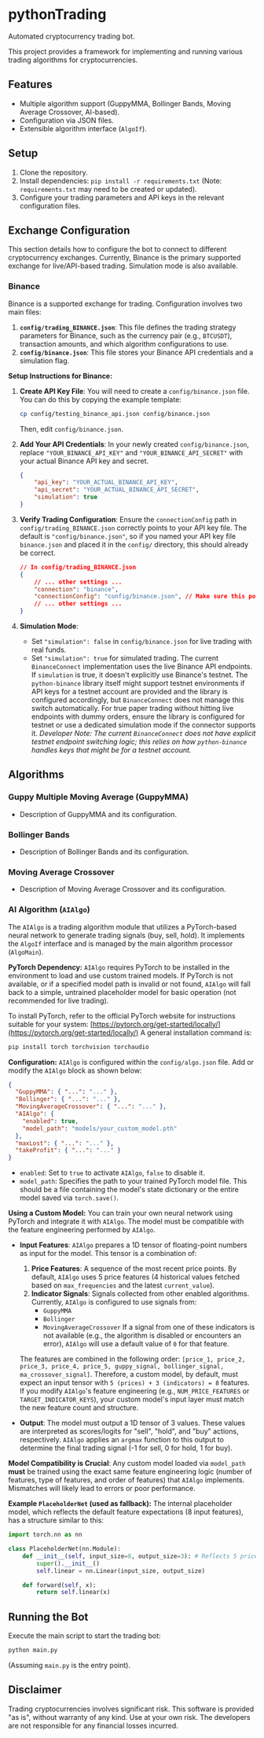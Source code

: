 # pythonTrading
Automated cryptocurrency trading bot.

This project provides a framework for implementing and running various trading algorithms for cryptocurrencies.

## Features
- Multiple algorithm support (GuppyMMA, Bollinger Bands, Moving Average Crossover, AI-based).
- Configuration via JSON files.
- Extensible algorithm interface (`AlgoIf`).

## Setup
1. Clone the repository.
2. Install dependencies: `pip install -r requirements.txt` (Note: `requirements.txt` may need to be created or updated).
3. Configure your trading parameters and API keys in the relevant configuration files.

## Exchange Configuration

This section details how to configure the bot to connect to different cryptocurrency exchanges. Currently, Binance is the primary supported exchange for live/API-based trading. Simulation mode is also available.

### Binance
Binance is a supported exchange for trading. Configuration involves two main files:

1.  **`config/trading_BINANCE.json`**: This file defines the trading strategy parameters for Binance, such as the currency pair (e.g., `BTCUSDT`), transaction amounts, and which algorithm configurations to use.
2.  **`config/binance.json`**: This file stores your Binance API credentials and a simulation flag.

**Setup Instructions for Binance:**

1.  **Create API Key File**:
    You will need to create a `config/binance.json` file. You can do this by copying the example template:
    ```bash
    cp config/testing_binance_api.json config/binance.json
    ```
    Then, edit `config/binance.json`.

2.  **Add Your API Credentials**:
    In your newly created `config/binance.json`, replace `"YOUR_BINANCE_API_KEY"` and `"YOUR_BINANCE_API_SECRET"` with your actual Binance API key and secret.

    ```json
    {
        "api_key": "YOUR_ACTUAL_BINANCE_API_KEY",
        "api_secret": "YOUR_ACTUAL_BINANCE_API_SECRET",
        "simulation": true
    }
    ```

3.  **Verify Trading Configuration**:
    Ensure the `connectionConfig` path in `config/trading_BINANCE.json` correctly points to your API key file. The default is `"config/binance.json"`, so if you named your API key file `binance.json` and placed it in the `config/` directory, this should already be correct.
    ```json
    // In config/trading_BINANCE.json
    {
        // ... other settings ...
        "connection": "binance",
        "connectionConfig": "config/binance.json", // Make sure this points to your API key file
        // ... other settings ...
    }
    ```

4.  **Simulation Mode**:
    -   Set `"simulation": false` in `config/binance.json` for live trading with real funds.
    -   Set `"simulation": true` for simulated trading. The current `BinanceConnect` implementation uses the live Binance API endpoints. If `simulation` is true, it doesn't explicitly use Binance's testnet. The `python-binance` library itself might support testnet environments if API keys for a testnet account are provided and the library is configured accordingly, but `BinanceConnect` does not manage this switch automatically. For true paper trading without hitting live endpoints with dummy orders, ensure the library is configured for testnet or use a dedicated simulation mode if the connector supports it. *Developer Note: The current `BinanceConnect` does not have explicit testnet endpoint switching logic; this relies on how `python-binance` handles keys that might be for a testnet account.*

## Algorithms

### Guppy Multiple Moving Average (GuppyMMA)
- Description of GuppyMMA and its configuration.

### Bollinger Bands
- Description of Bollinger Bands and its configuration.

### Moving Average Crossover
- Description of Moving Average Crossover and its configuration.

### AI Algorithm (`AIAlgo`)
The `AIAlgo` is a trading algorithm module that utilizes a PyTorch-based neural network to generate trading signals (buy, sell, hold). It implements the `AlgoIf` interface and is managed by the main algorithm processor (`AlgoMain`).

**PyTorch Dependency:**
`AIAlgo` requires PyTorch to be installed in the environment to load and use custom trained models. If PyTorch is not available, or if a specified model path is invalid or not found, `AIAlgo` will fall back to a simple, untrained placeholder model for basic operation (not recommended for live trading).

To install PyTorch, refer to the official PyTorch website for instructions suitable for your system: [https://pytorch.org/get-started/locally/](https://pytorch.org/get-started/locally/)
A general installation command is:
```bash
pip install torch torchvision torchaudio
```

**Configuration:**
`AIAlgo` is configured within the `config/algo.json` file. Add or modify the `AIAlgo` block as shown below:

```json
{
  "GuppyMMA": { "...": "..." },
  "Bollinger": { "...": "..." },
  "MovingAverageCrossover": { "...": "..." },
  "AIAlgo": {
    "enabled": true,
    "model_path": "models/your_custom_model.pth"
  },
  "maxLost": { "...": "..." },
  "takeProfit": { "...": "..." }
}
```
- `enabled`: Set to `true` to activate `AIAlgo`, `false` to disable it.
- `model_path`: Specifies the path to your trained PyTorch model file. This should be a file containing the model's state dictionary or the entire model saved via `torch.save()`.

**Using a Custom Model:**
You can train your own neural network using PyTorch and integrate it with `AIAlgo`. The model must be compatible with the feature engineering performed by `AIAlgo`.

-   **Input Features**: `AIAlgo` prepares a 1D tensor of floating-point numbers as input for the model. This tensor is a combination of:
    1.  **Price Features**: A sequence of the most recent price points. By default, `AIAlgo` uses 5 price features (4 historical values fetched based on `max_frequencies` and the latest `current_value`).
    2.  **Indicator Signals**: Signals collected from other enabled algorithms. Currently, `AIAlgo` is configured to use signals from:
        *   `GuppyMMA`
        *   `Bollinger`
        *   `MovingAverageCrossover`
        If a signal from one of these indicators is not available (e.g., the algorithm is disabled or encounters an error), `AIAlgo` will use a default value of `0` for that feature.

    The features are combined in the following order: `[price_1, price_2, price_3, price_4, price_5, guppy_signal, bollinger_signal, ma_crossover_signal]`.
    Therefore, a custom model, by default, must expect an input tensor with `5 (prices) + 3 (indicators) = 8` features. If you modify `AIAlgo`'s feature engineering (e.g., `NUM_PRICE_FEATURES` or `TARGET_INDICATOR_KEYS`), your custom model's input layer must match the new feature count and structure.

-   **Output**: The model must output a 1D tensor of 3 values. These values are interpreted as scores/logits for "sell", "hold", and "buy" actions, respectively. `AIAlgo` applies an `argmax` function to this output to determine the final trading signal (-1 for sell, 0 for hold, 1 for buy).

**Model Compatibility is Crucial**: Any custom model loaded via `model_path` **must** be trained using the exact same feature engineering logic (number of features, type of features, and order of features) that `AIAlgo` implements. Mismatches will likely lead to errors or poor performance.

**Example `PlaceholderNet` (used as fallback):**
The internal placeholder model, which reflects the default feature expectations (8 input features), has a structure similar to this:
```python
import torch.nn as nn

class PlaceholderNet(nn.Module):
    def __init__(self, input_size=8, output_size=3): # Reflects 5 price + 3 indicator features
        super().__init__()
        self.linear = nn.Linear(input_size, output_size)

    def forward(self, x):
        return self.linear(x)
```

## Running the Bot
Execute the main script to start the trading bot:
```bash
python main.py
```
(Assuming `main.py` is the entry point).

## Disclaimer
Trading cryptocurrencies involves significant risk. This software is provided "as is", without warranty of any kind. Use at your own risk.
The developers are not responsible for any financial losses incurred.
